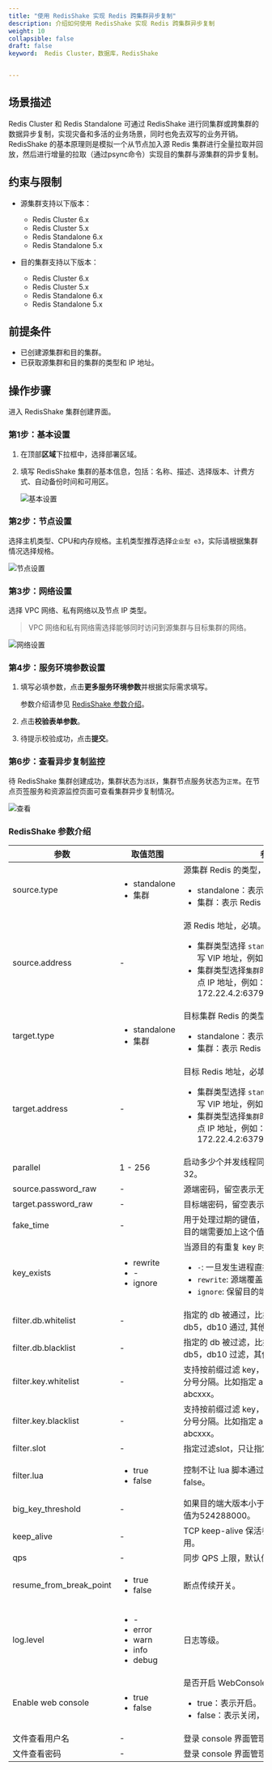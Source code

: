 ```yaml
---
title: "使用 RedisShake 实现 Redis 跨集群异步复制"
description: 介绍如何使用 RedisShake 实现 Redis 跨集群异步复制
weight: 10
collapsible: false
draft: false
keyword:  Redis Cluster，数据库，RedisShake


---
```


## 场景描述

Redis Cluster 和 Redis Standalone 可通过 RedisShake 进行同集群或跨集群的数据异步复制，实现灾备和多活的业务场景，同时也免去双写的业务开销。RedisShake 的基本原理则是模拟一个从节点加入源 Redis 集群进行全量拉取并回放，然后进行增量的拉取（通过psync命令）实现目的集群与源集群的异步复制。

## 约束与限制

* 源集群支持以下版本：
  - Redis Cluster 6.x
  - Redis Cluster 5.x
  - Redis Standalone 6.x
  - Redis Standalone 5.x

* 目的集群支持以下版本：
  - Redis Cluster 6.x
  - Redis Cluster 5.x
  - Redis Standalone 6.x
  - Redis Standalone 5.x

## 前提条件

* 已创建源集群和目的集群。
* 已获取源集群和目的集群的类型和 IP 地址。

## 操作步骤

进入 RedisShake 集群创建界面。

### 第1步：基本设置

1. 在顶部**区域**下拉框中，选择部署区域。

2. 填写 RedisShake 集群的基本信息，包括：名称、描述、选择版本、计费方式、自动备份时间和可用区。

   ![基本设置](../../_images/redisshake_01.png)

### 第2步：节点设置

选择主机类型、CPU和内存规格。主机类型推荐选择`企业型 e3`，实际请根据集群情况选择规格。

![节点设置](../../_images/redisshake_02.png)

### 第3步：网络设置

选择 VPC 网络、私有网络以及节点 IP 类型。

>VPC 网络和私有网络需选择能够同时访问到源集群与目标集群的网络。

![网络设置](../../_images/redisshake_03.png)

### 第4步：服务环境参数设置

1. 填写必填参数，点击**更多服务环境参数**并根据实际需求填写。

   参数介绍请参见 [RedisShake 参数介绍](/database/redis_standalone/best-practices/psync_migrate/#redisshake-参数介绍)。

2. 点击**校验表单参数**。

3. 待提示校验成功，点击**提交**。

### 第6步：查看异步复制监控

待 RedisShake 集群创建成功，集群状态为`活跃`，集群节点服务状态为`正常`。在节点页签服务和资源监控页面可查看集群异步复制情况。

![查看](../../_images/redisshake_05.png)

### RedisShake 参数介绍

| 参数                    | 取值范围                                                     | 参数说明                                                     |
| ----------------------- | ------------------------------------------------------------ | ------------------------------------------------------------ |
| source.type             | <ul><li>standalone</li><li>集群</li></ul>                    | 源集群 Redis 的类型，必填。<ul><li>standalone：表示 Redis Standalone 集群</li><li>集群：表示 Redis Cluster 集群</li></ul> |
| source.address          | -                                                            | 源 Redis 地址，必填。<ul><li>集群类型选择 `standalone` 时对应集群地址需填写 VIP 地址，例如：172.22.4.253:6379</li><li>集群类型选择`集群`时对应集群地址需填写所有节点 IP 地址，例如：172.22.4.2:6379;172.22...;172.22.4.7:6379</li></ul> |
| target.type             | <ul><li>standalone</li><li>集群</li></ul>                    | 目标集群 Redis 的类型，必填。<ul><li>standalone：表示 Redis Standalone 集群</li><li>集群：表示 Redis Cluster 集群</li></ul> |
| target.address          | -                                                            | 目标 Redis 地址，必填。<ul><li>集群类型选择 `standalone` 时对应集群地址需填写 VIP 地址，例如：172.22.4.253:6379</li><li>集群类型选择`集群`时对应集群地址需填写所有节点 IP 地址，例如：172.22.4.2:6379;172.22...;172.22.4.7:6379</li></ul> |
| parallel                | 1 - 256                                                      | 启动多少个并发线程同步一个 RDB 文件，默认值为 32。           |
| source.password_raw     | -                                                            | 源端密码，留空表示无密码。                                   |
| target.password_raw     | -                                                            | 目标端密码，留空表示无密码。                                 |
| fake_time               | -                                                            | 用于处理过期的键值，当迁移两端不一致的时候，目的端需要加上这个值。 |
| key_exists              | <ul><li>rewrite</li><li>-</li><li>ignore</li></ul>           | 当源目的有重复 key 时是否进行覆写。<ul><li>`-`: 一旦发生进程直接退出。</li><li>`rewrite`: 源端覆盖目的端。</li><li>`ignore`: 保留目的端key，忽略源端的同步 key。</li></ul> |
| filter.db.whitelist     | -                                                            | 指定的 db 被通过，比如 0；5；10 将会使 db0，db5，db10 通过, 其他的被过滤。 |
| filter.db.blacklist     | -                                                            | 指定的 db 被过滤，比如 0；5；10 将会使 db0，db5，db10 过滤，其他的被通过。 |
| filter.key.whitelist    | -                                                            | 支持按前缀过滤 key，只让指定前缀的 key 通过，分号分隔。比如指定 abc，将会通过 abc，abc1，abcxxx。 |
| filter.key.blacklist    | -                                                            | 支持按前缀过滤 key，不让指定前缀的 key 通过，分号分隔。比如指定 abc，将会阻塞abc，abc1，abcxxx。 |
| filter.slot             | -                                                            | 指定过滤slot，只让指定的 slot 通过。                         |
| filter.lua              | <ul><li>true</li><li>false</li></ul>                         | 控制不让 lua 脚本通过，true 表示不通过。默认为 false。       |
| big_key_threshold       | -                                                            | 如果目的端大版本小于源端, 也建议设置为1。默认值为524288000。 |
| keep_alive              | -                                                            | TCP keep-alive 保活参数，单位秒，0 表示不启用。              |
| qps                     | -                                                            | 同步 QPS 上限，默认值为 200000。                             |
| resume_from_break_point | <ul><li>true</li><li>false</li></ul>                         | 断点传续开关。                                               |
| log.level               | <ul><li>-</li><li>error</li><li>warn</li><li>info</li><li>debug</li></ul> | 日志等级。                                                   |
| Enable web console      | <ul><li>true</li><li>false</li></ul>                         | 是否开启 WebConsole。<ul><li>true：表示开启。</li><li>false：表示关闭，不会重启 redis。</li></ul> |
| 文件查看用户名          | -                                                            | 登录 console 界面管理员账户。                                |
| 文件查看密码            | -                                                            | 登录 console 界面管理员账户密码。                            |